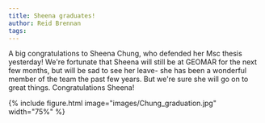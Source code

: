 ```yaml
---
title: Sheena graduates!
author: Reid Brennan
tags: 
---
```


A big congratulations to Sheena Chung, who defended her Msc thesis yesterday! We're fortunate that Sheena will still be at GEOMAR for the next few months, but will be sad to see her leave- she has been a wonderful member of the team the past few years. But we're sure she will go on to great things. Congratulations Sheena! 


{% include figure.html image="images/Chung_graduation.jpg" width="75%" %}
